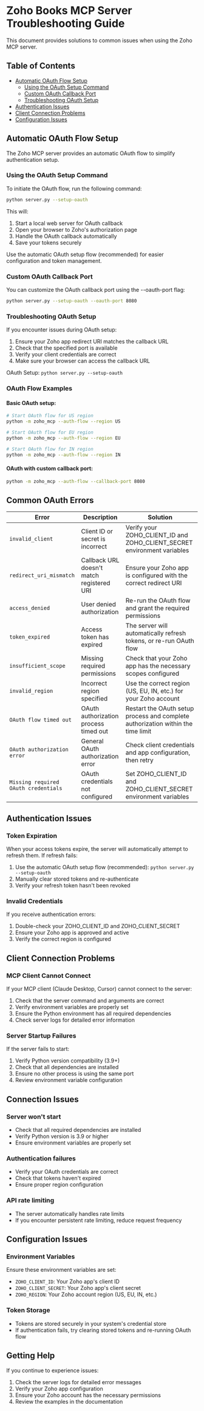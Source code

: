 # Zoho Books MCP Server Troubleshooting Guide

This document provides solutions to common issues when using the Zoho MCP server.

## Table of Contents

- [Automatic OAuth Flow Setup](#automatic-oauth-flow-setup)
  - [Using the OAuth Setup Command](#using-the-oauth-setup-command)
  - [Custom OAuth Callback Port](#custom-oauth-callback-port)
  - [Troubleshooting OAuth Setup](#troubleshooting-oauth-setup)
- [Authentication Issues](#authentication-issues)
- [Client Connection Problems](#client-connection-problems)
- [Configuration Issues](#configuration-issues)

## Automatic OAuth Flow Setup

The Zoho MCP server provides an automatic OAuth flow to simplify authentication setup.

### Using the OAuth Setup Command

To initiate the OAuth flow, run the following command:

```bash
python server.py --setup-oauth
```

This will:
1. Start a local web server for OAuth callback
2. Open your browser to Zoho's authorization page
3. Handle the OAuth callback automatically
4. Save your tokens securely

Use the automatic OAuth setup flow (recommended) for easier configuration and token management.

### Custom OAuth Callback Port

You can customize the OAuth callback port using the --oauth-port flag:

```bash
python server.py --setup-oauth --oauth-port 8080
```

### Troubleshooting OAuth Setup

If you encounter issues during OAuth setup:

1. Ensure your Zoho app redirect URI matches the callback URL
2. Check that the specified port is available
3. Verify your client credentials are correct
4. Make sure your browser can access the callback URL

OAuth Setup: `python server.py --setup-oauth`

### OAuth Flow Examples

#### Basic OAuth setup:
```bash
# Start OAuth flow for US region
python -m zoho_mcp --auth-flow --region US

# Start OAuth flow for EU region
python -m zoho_mcp --auth-flow --region EU

# Start OAuth flow for IN region
python -m zoho_mcp --auth-flow --region IN
```

#### OAuth with custom callback port:
```bash
python -m zoho_mcp --auth-flow --callback-port 8080
```

## Common OAuth Errors

| Error | Description | Solution |
|-------|-------------|----------|
| `invalid_client` | Client ID or secret is incorrect | Verify your ZOHO_CLIENT_ID and ZOHO_CLIENT_SECRET environment variables |
| `redirect_uri_mismatch` | Callback URL doesn't match registered URI | Ensure your Zoho app is configured with the correct redirect URI |
| `access_denied` | User denied authorization | Re-run the OAuth flow and grant the required permissions |
| `token_expired` | Access token has expired | The server will automatically refresh tokens, or re-run OAuth flow |
| `insufficient_scope` | Missing required permissions | Check that your Zoho app has the necessary scopes configured |
| `invalid_region` | Incorrect region specified | Use the correct region (US, EU, IN, etc.) for your Zoho account |
| `OAuth flow timed out` | OAuth authorization process timed out | Restart the OAuth setup process and complete authorization within the time limit |
| `OAuth authorization error` | General OAuth authorization error | Check client credentials and app configuration, then retry |
| `Missing required OAuth credentials` | OAuth credentials not configured | Set ZOHO_CLIENT_ID and ZOHO_CLIENT_SECRET environment variables |

## Authentication Issues

### Token Expiration
When your access tokens expire, the server will automatically attempt to refresh them. If refresh fails:

1. Use the automatic OAuth setup flow (recommended): `python server.py --setup-oauth`
2. Manually clear stored tokens and re-authenticate
3. Verify your refresh token hasn't been revoked

### Invalid Credentials
If you receive authentication errors:

1. Double-check your ZOHO_CLIENT_ID and ZOHO_CLIENT_SECRET
2. Ensure your Zoho app is approved and active
3. Verify the correct region is configured

## Client Connection Problems

### MCP Client Cannot Connect
If your MCP client (Claude Desktop, Cursor) cannot connect to the server:

1. Check that the server command and arguments are correct
2. Verify environment variables are properly set
3. Ensure the Python environment has all required dependencies
4. Check server logs for detailed error information

### Server Startup Failures
If the server fails to start:

1. Verify Python version compatibility (3.9+)
2. Check that all dependencies are installed
3. Ensure no other process is using the same port
4. Review environment variable configuration

## Connection Issues

### Server won't start
- Check that all required dependencies are installed
- Verify Python version is 3.9 or higher
- Ensure environment variables are properly set

### Authentication failures
- Verify your OAuth credentials are correct
- Check that tokens haven't expired
- Ensure proper region configuration

### API rate limiting
- The server automatically handles rate limits
- If you encounter persistent rate limiting, reduce request frequency

## Configuration Issues

### Environment Variables
Ensure these environment variables are set:
- `ZOHO_CLIENT_ID`: Your Zoho app's client ID
- `ZOHO_CLIENT_SECRET`: Your Zoho app's client secret
- `ZOHO_REGION`: Your Zoho account region (US, EU, IN, etc.)

### Token Storage
- Tokens are stored securely in your system's credential store
- If authentication fails, try clearing stored tokens and re-running OAuth flow

## Getting Help

If you continue to experience issues:
1. Check the server logs for detailed error messages
2. Verify your Zoho app configuration
3. Ensure your Zoho account has the necessary permissions
4. Review the examples in the documentation